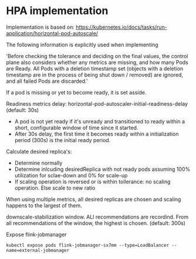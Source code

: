 # HPA implementation
Implementation is based on: https://kubernetes.io/docs/tasks/run-application/horizontal-pod-autoscale/


The following information is explicitly used when implementing

'Before checking the tolerance and deciding on the final values, the control plane also considers whether any metrics are missing, and how many Pods are Ready. All Pods with a deletion timestamp set (objects with a deletion timestamp are in the process of being shut down / removed) are ignored, and all failed Pods are discarded.'

If a pod is missing or yet to become ready, it is set asside.

Readiness metrics delay: horizontal-pod-autoscaler-initial-readiness-delay (default: 30s)
- A pod is not yet ready if it's unready and transitioned to ready within a short, configurable window of time since it started.
- After 30s delay, the first time it becomes ready within a initialization period (300s) is the initial ready period.



Calculate desired replica's:
- Determine normally
- Determine inlcuding desiredReplica with not ready pods assuming 100% utilization for sclae-down and 0% for scale-up
- If scaling operation is reversed or is within tollerance: no scaling operation. Else scale to new ratio

When using multiple metrics, all desired replicas are chosen and scaling happens to the largest of them.

downscale-stabilization window. ALl recommendations are recordind. From all recommendations of the window, the highest is chosen.
(default: 300s)


Expose flink-jobmanager
```angular2html
kubectl expose pods flink-jobmanager-sx7mm --type=LoadBalancer --name=external-jobmanager
```
